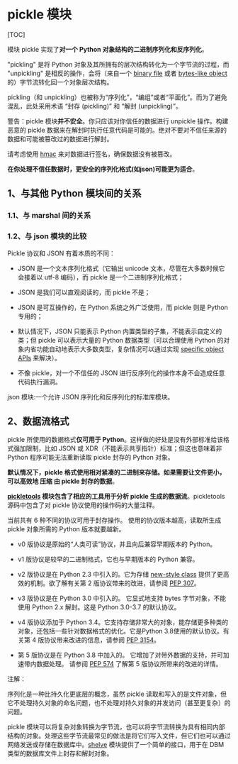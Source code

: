 # pickle 模块

[TOC]

模块 pickle 实现了**对一个 Python 对象结构的二进制序列化和反序列化**。 

"pickling" 是将 Python 对象及其所拥有的层次结构转化为一个字节流的过程，而 "unpickling" 是相反的操作，会将（来自一个 [binary file](https://docs.python.org/zh-cn/3.8/glossary.html#term-binary-file) 或者 [bytes-like object](https://docs.python.org/zh-cn/3.8/glossary.html#term-bytes-like-object) 的）字节流转化回一个对象层次结构。 

pickling（和 unpickling）也被称为“序列化”，“编组”或者“平面化”。而为了避免混乱，此处采用术语 “封存 (pickling)” 和 “解封 (unpickling)”。

警告：pickle 模块**并不安全**。你只应该对你信任的数据进行 unpickle 操作。构建恶意的 pickle 数据来在解封时执行任意代码是可能的。绝对不要对不信任来源的数据和可能被篡改过的数据进行解封。

请考虑使用 [hmac](https://docs.python.org/zh-cn/3.8/library/hmac.html#module-hmac) 来对数据进行签名，确保数据没有被篡改。

**在你处理不信任数据时，更安全的序列化格式(如json)可能更为适合**。

## 1、与其他 Python 模块间的关系

### 1.1、与 marshal 间的关系

### 1.2、与 json 模块的比较

Pickle 协议和 JSON 有着本质的不同：

- JSON 是一个文本序列化格式（它输出 unicode 文本，尽管在大多数时候它会接着以 utf-8 编码），而 pickle 是一个二进制序列化格式；

- JSON 是我们可以直观阅读的，而 pickle 不是；

- JSON 是可互操作的，在 Python 系统之外广泛使用，而 pickle 则是 Python 专用的；

- 默认情况下，JSON 只能表示 Python 内置类型的子集，不能表示自定义的类；但 pickle 可以表示大量的 Python 数据类型（可以合理使用 Python 的对象内省功能自动地表示大多数类型，复杂情况可以通过实现 [specific object APIs](https://docs.python.org/zh-cn/3.8/library/pickle.html#pickle-inst) 来解决）。

- 不像 pickle，对一个不信任的 JSON 进行反序列化的操作本身不会造成任意代码执行漏洞。

json 模块:一个允许 JSON 序列化和反序列化的标准库模块。

## 2、数据流格式

pickle 所使用的数据格式**仅可用于 Python**。这样做的好处是没有外部标准给该格式强加限制，比如 JSON 或 XDR（不能表示共享指针）标准；但这也意味着非 Python 程序可能无法重新读取 pickle 封存的 Python 对象。

**默认情况下，pickle 格式使用相对紧凑的二进制来存储。如果需要让文件更小，可以高效地 压缩 由 pickle 封存的数据**。

**[pickletools](https://docs.python.org/zh-cn/3.8/library/pickletools.html#module-pickletools) 模块包含了相应的工具用于分析 pickle 生成的数据流**。pickletools 源码中包含了对 pickle 协议使用的操作码的大量注释。

当前共有 6 种不同的协议可用于封存操作。 使用的协议版本越高，读取所生成 pickle 对象所需的 Python 版本就要越新。

- v0 版协议是原始的“人类可读”协议，并且向后兼容早期版本的 Python。

- v1 版协议是较早的二进制格式，它也与早期版本的 Python 兼容。

- v2 版协议是在 Python 2.3 中引入的。它为存储 [new-style class](https://docs.python.org/zh-cn/3.8/glossary.html#term-new-style-class) 提供了更高效的机制。欲了解有关第 2 版协议带来的改进，请参阅 [PEP 307](https://www.python.org/dev/peps/pep-0307)。

- v3 版协议是在 Python 3.0 中引入的。 它显式地支持 bytes 字节对象，不能使用 Python 2.x 解封。这是 Python 3.0-3.7 的默认协议。

- v4 版协议添加于 Python 3.4。它支持存储非常大的对象，能存储更多种类的对象，还包括一些针对数据格式的优化。它是Python 3.8使用的默认协议。有关第 4 版协议带来改进的信息，请参阅 [PEP 3154](https://www.python.org/dev/peps/pep-3154)。

- 第 5 版协议是在 Python 3.8 中加入的。 它增加了对带外数据的支持，并可加速带内数据处理。 请参阅 [PEP 574](https://www.python.org/dev/peps/pep-0574) 了解第 5 版协议所带来的改进的详情。

注解：

序列化是一种比持久化更底层的概念，虽然 pickle 读取和写入的是文件对象，但它不处理持久对象的命名问题，也不处理对持久对象的并发访问（甚至更复杂）的问题。

pickle 模块可以将复杂对象转换为字节流，也可以将字节流转换为具有相同内部结构的对象。处理这些字节流最常见的做法是将它们写入文件，但它们也可以通过网络发送或存储在数据库中。[shelve](https://docs.python.org/zh-cn/3.8/library/shelve.html#module-shelve) 模块提供了一个简单的接口，用于在 DBM 类型的数据库文件上封存和解封对象。

